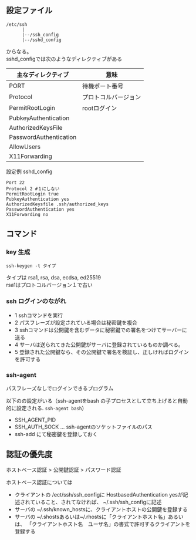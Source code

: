 ## 設定ファイル

```shell
/etc/ssh
      |
      |--/ssh_config
      |--/sshd_config
```

からなる。  
sshd_configでは次のようなディレクティブがある

|主なディレクティブ|意味|
|---|---|
|PORT|待機ポート番号|
|Protocol|プロトコルバージョン|
|PermitRootLogin|rootログイン|
|PubkeyAuthentication||
|AuthorizedKeysFile||
|PasswordAuthentication||
|AllowUsers||
|X11Forwarding||

設定例 sshd_config

```
Port 22 
Protocol 2 #１にしない
PermitRootLogin true
PubkeyAuthentication yes
AuthorizedKeysfile .ssh/authorized_keys
PasswordAuthentication yes
X11Forwarding no
```
        

## コマンド

### key 生成

```
ssh-keygen -t タイプ
```

タイプは rsa1, rsa, dsa, ecdsa, ed25519  
rsa1はプロトコルバージョン１で古い

### ssh ログインのながれ

- 1 sshコマンドを実行
- 2 パスフレーズが設定されている場合は秘密鍵を複合
- 3 sshコマンドは公開鍵を含むデータに秘密鍵での署名をつけてサーバーに送る
- 4 サーバは送られてきた公開鍵がサーバに登録されているものか調べる。
- 5 登録された公開鍵なら、その公開鍵で署名を検証し、正しければログインを許可する

### ssh-agent

パスフレーズなしでログインできるプログラム  

以下のの設定がいる（ssh-agentをbash の子プロセスとして立ち上げると自動的に設定される. ``` ssh-agent bash ```）

- SSH_AGENT_PID
- SSH_AUTH_SOCK ...  ssh-agentのソケットファイルのパス
- ssh-add にて秘密鍵を登録しておく

## 認証の優先度

ホストベース認証 > 公開鍵認証 > パスワード認証  

ホストベース認証については  

- クライアントの /ect/ssh/ssh_configに HostbasedAuthentication yesが記述されていること、されてなければ、 ~/.ssh/ssh_configに記述
- サーバの ~/.ssh/known_hostsに、クライアントホストの公開鍵を登録する
- サーバの ~/.shostsあるいは~/.rhostsに「クライアントホスト名」あるいは、 「クライアントホスト名　ユーザ名」の書式で許可するクライアントを登録する
